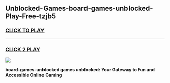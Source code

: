 
## Unblocked-Games-board-games-unblocked-Play-Free-tzjb5
<h3>
<a href="https://premium76.site?title=board-games-unblocked&ref=10A">CLICK TO PLAY</a></h3>
<hr>

<h3>
<a href="https://premium76.site?title=board-games-unblocked&ref=10A">CLICK 2 PLAY</a>
  
</h3>

<a href="https://premium76.site?title=board-games-unblocked&ref=10A"><img src="https://clearcache.store/games.png"></a>


**board-games-unblocked games unblocked: Your Gateway to Fun and Accessible Online Gaming**
